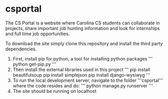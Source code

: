 csportal
========

The CS Portal is a website where Carolina CS students can collaborate in projects, share important job hunting information and look for internships and full time job opportunities.

To download the site simply clone this repository and install the third party dependencies. 

1) First, install pip for python, a tool for installing python packages
'''
python get-pip.py
'''
2) Then install the external libraries used in this project
'''
pip install beautifulsoup
pip install simplejson
pip install django-wysiwyg
'''
3) To run the local development server, navigate to the folder '''csportal''' where the code resides and do:
'''
python manage.py runserver
'''
4) The site should be running on localhost
